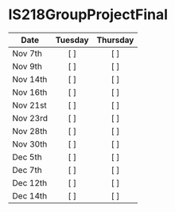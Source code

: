# IS218GroupProjectFinal

| Date       | Tuesday | Thursday |
|------------|:-------:|:--------:|
| Nov 7th    | [ ]     | [ ]      |
| Nov 9th    | [ ]     | [ ]      |
| Nov 14th   | [ ]     | [ ]      |
| Nov 16th   | [ ]     | [ ]      |
| Nov 21st   | [ ]     | [ ]      |
| Nov 23rd   | [ ]     | [ ]      |
| Nov 28th   | [ ]     | [ ]      |
| Nov 30th   | [ ]     | [ ]      |
| Dec 5th    | [ ]     | [ ]      |
| Dec 7th    | [ ]     | [ ]      |
| Dec 12th   | [ ]     | [ ]      |
| Dec 14th   | [ ]     | [ ]      |
